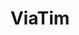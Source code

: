 ---
title: ViaTim
location: Rotterdam, NL
description: ViaTim is a Dutch logistics startup. Their concept is to help last mile delivery by designating specific neighbors as pick up points. Pick up points are compensated for receiving packages.
---